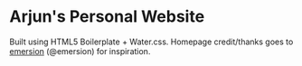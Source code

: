 # Arjun's Personal Website

Built using HTML5 Boilerplate + Water.css. Homepage credit/thanks goes to [emersion](https://emersion.fr) (@emersion) for inspiration.
